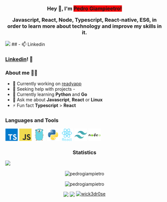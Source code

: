 <h3 align="center">
Hey 👋, I'm <span style="background-color:red;">Pedro Giampieetro!</span> 

Javascript, React, Node, Typescript, React-native, ES6, in order to learn more about technology and improve my skills in it.
</h3>

<img src="https://user-images.githubusercontent.com/73097560/115834477-dbab4500-a447-11eb-908a-139a6edaec5c.gif">
## - 📫 Linkedin

<h3 align="left"><a href="https://www.linkedin.com/in/pedrogiampietro">Linkedin</a>! 🚀</h3>

<h3>About me 🧙‍♀️</h3>

- 🔭 Currently working on [readyapp](https://github.com/pedrogiampietro/ready-app)
- 🤝 Seeking help with projects -
- 🌱 Currently learning **Python** and **Go**
- 💬 Ask me about **Javascript**, **React** or **Linux**
- ⚡ Fun fact **Typescript** > **React**

<h3 align="left">Languages and Tools</h3>
<p align="leftr">
<img src="https://raw.githubusercontent.com/teamedwardforever/Readme-Generator/71f25dd8b98329b168142a6b782a107b75eab178/svg/Skills/Languages/typescript-original.svg" alt="Typescript" width="40" height="40"/>
<img src="https://raw.githubusercontent.com/teamedwardforever/Readme-Generator/71f25dd8b98329b168142a6b782a107b75eab178/svg/Skills/Languages/javascript-original.svg" alt="Javascript" width="40" height="40"/>
<img src="https://raw.githubusercontent.com/teamedwardforever/Readme-Generator/71f25dd8b98329b168142a6b782a107b75eab178/svg/Skills/Languages/go-original.svg" alt="Go" width="40" height="40"/>
<img src="https://raw.githubusercontent.com/teamedwardforever/Readme-Generator/71f25dd8b98329b168142a6b782a107b75eab178/svg/Skills/Languages/python-original.svg" alt="Python" width="40" height="40"/>
<img src="https://raw.githubusercontent.com/teamedwardforever/Readme-Generator/71f25dd8b98329b168142a6b782a107b75eab178/svg/Skills/Frontend/react-original-wordmark.svg" alt="React" width="40" height="40"/>
<img src="https://raw.githubusercontent.com/teamedwardforever/Readme-Generator/71f25dd8b98329b168142a6b782a107b75eab178/svg/Skills/Frontend/tailwindcss-icon.svg" alt="Tailwindcss" width="40" height="40"/> 
<img src="https://raw.githubusercontent.com/teamedwardforever/Readme-Generator/71f25dd8b98329b168142a6b782a107b75eab178/svg/Skills/Backend/nodejs-original-wordmark.svg" alt="NodeJs" width="40" height="40"/>
</p>

<h3 align="center">Statistics</h3>
<img src="https://user-images.githubusercontent.com/73097560/115834477-dbab4500-a447-11eb-908a-139a6edaec5c.gif">
<div align="center">
<p><img src="https://komarev.com/ghpvc/?username=pedrogiampietro&label=Views&color=fe428e&style=for-the-badge" alt="pedrogiampietro" /></p>
<p><img align="center" height="180em" src="https://github-readme-streak-stats.herokuapp.com/?user=pedrogiampietro&theme=radical" alt="pedrogiampietro" /></p>
<img align="center" src="http://github-profile-summary-cards.vercel.app/api/cards/stats?username=pedrogiampietro&theme=radical" height="180em" />
<img align="center" src="http://github-profile-summary-cards.vercel.app/api/cards/repos-per-language?username=pedrogiampietro&theme=radical" height="180em" />
<a href="https://github.com/ryo-ma/github-profile-trophy"><img src="https://github-profile-trophy.vercel.app/?username=pedrogiampietro&theme=radical" alt="wick3dr0se" /></a>
</div>
